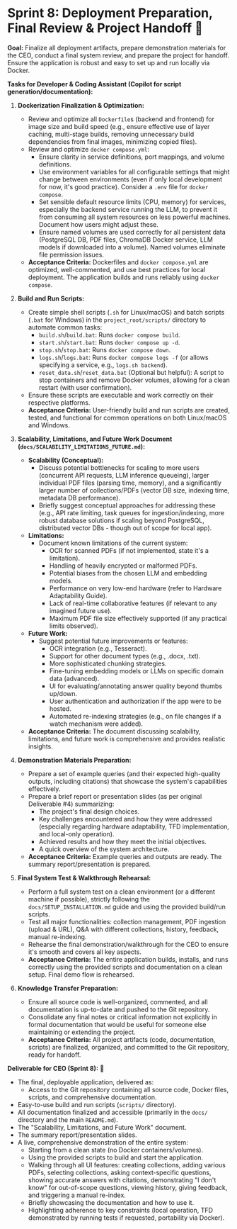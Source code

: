 # Sprint 8: Deployment Preparation, Final Review & Project Handoff 🚀

**Goal:** Finalize all deployment artifacts, prepare demonstration materials for the CEO, conduct a final system review, and prepare the project for handoff. Ensure the application is robust and easy to set up and run locally via Docker.

**Tasks for Developer & Coding Assistant (Copilot for script generation/documentation):**

1.  **Dockerization Finalization & Optimization:**
    * Review and optimize all `Dockerfile`s (backend and frontend) for image size and build speed (e.g., ensure effective use of layer caching, multi-stage builds, removing unnecessary build dependencies from final images, minimizing copied files).
    * Review and optimize `docker compose.yml`:
        * Ensure clarity in service definitions, port mappings, and volume definitions.
        * Use environment variables for all configurable settings that might change between environments (even if only local development for now, it's good practice). Consider a `.env` file for `docker compose`.
        * Set sensible default resource limits (CPU, memory) for services, especially the backend service running the LLM, to prevent it from consuming all system resources on less powerful machines. Document how users might adjust these.
        * Ensure named volumes are used correctly for all persistent data (PostgreSQL DB, PDF files, ChromaDB Docker service, LLM models if downloaded into a volume). Named volumes eliminate file permission issues.
    * **Acceptance Criteria:** Dockerfiles and `docker compose.yml` are optimized, well-commented, and use best practices for local deployment. The application builds and runs reliably using `docker compose`.

2.  **Build and Run Scripts:**
    * Create simple shell scripts (`.sh` for Linux/macOS) and batch scripts (`.bat` for Windows) in the `project_root/scripts/` directory to automate common tasks:
        * `build.sh`/`build.bat`: Runs `docker compose build`.
        * `start.sh`/`start.bat`: Runs `docker compose up -d`.
        * `stop.sh`/`stop.bat`: Runs `docker compose down`.
        * `logs.sh`/`logs.bat`: Runs `docker compose logs -f` (or allows specifying a service, e.g., `logs.sh backend`).
        * `reset_data.sh`/`reset_data.bat` (Optional but helpful): A script to stop containers and remove Docker volumes, allowing for a clean restart (with user confirmation).
    * Ensure these scripts are executable and work correctly on their respective platforms.
    * **Acceptance Criteria:** User-friendly build and run scripts are created, tested, and functional for common operations on both Linux/macOS and Windows.

3.  **Scalability, Limitations, and Future Work Document (`docs/SCALABILITY_LIMITATIONS_FUTURE.md`):**
    * **Scalability (Conceptual):**
        * Discuss potential bottlenecks for scaling to more users (concurrent API requests, LLM inference queueing), larger individual PDF files (parsing time, memory), and a significantly larger number of collections/PDFs (vector DB size, indexing time, metadata DB performance).
        * Briefly suggest conceptual approaches for addressing these (e.g., API rate limiting, task queues for ingestion/indexing, more robust database solutions if scaling beyond PostgreSQL, distributed vector DBs - though out of scope for local app).
    * **Limitations:**
        * Document known limitations of the current system:
            * OCR for scanned PDFs (if not implemented, state it's a limitation).
            * Handling of heavily encrypted or malformed PDFs.
            * Potential biases from the chosen LLM and embedding models.
            * Performance on very low-end hardware (refer to Hardware Adaptability Guide).
            * Lack of real-time collaborative features (if relevant to any imagined future use).
            * Maximum PDF file size effectively supported (if any practical limits observed).
    * **Future Work:**
        * Suggest potential future improvements or features:
            * OCR integration (e.g., Tesseract).
            * Support for other document types (e.g., .docx, .txt).
            * More sophisticated chunking strategies.
            * Fine-tuning embedding models or LLMs on specific domain data (advanced).
            * UI for evaluating/annotating answer quality beyond thumbs up/down.
            * User authentication and authorization if the app were to be hosted.
            * Automated re-indexing strategies (e.g., on file changes if a watch mechanism were added).
    * **Acceptance Criteria:** The document discussing scalability, limitations, and future work is comprehensive and provides realistic insights.

4.  **Demonstration Materials Preparation:**
    * Prepare a set of example queries (and their expected high-quality outputs, including citations) that showcase the system's capabilities effectively.
    * Prepare a brief report or presentation slides (as per original Deliverable #4) summarizing:
        * The project's final design choices.
        * Key challenges encountered and how they were addressed (especially regarding hardware adaptability, TFD implementation, and local-only operation).
        * Achieved results and how they meet the initial objectives.
        * A quick overview of the system architecture.
    * **Acceptance Criteria:** Example queries and outputs are ready. The summary report/presentation is prepared.

5.  **Final System Test & Walkthrough Rehearsal:**
    * Perform a full system test on a clean environment (or a different machine if possible), strictly following the `docs/SETUP_INSTALLATION.md` guide and using the provided build/run scripts.
    * Test all major functionalities: collection management, PDF ingestion (upload & URL), Q&A with different collections, history, feedback, manual re-indexing.
    * Rehearse the final demonstration/walkthrough for the CEO to ensure it's smooth and covers all key aspects.
    * **Acceptance Criteria:** The entire application builds, installs, and runs correctly using the provided scripts and documentation on a clean setup. Final demo flow is rehearsed.

6.  **Knowledge Transfer Preparation:**
    * Ensure all source code is well-organized, commented, and all documentation is up-to-date and pushed to the Git repository.
    * Consolidate any final notes or critical information not explicitly in formal documentation that would be useful for someone else maintaining or extending the project.
    * **Acceptance Criteria:** All project artifacts (code, documentation, scripts) are finalized, organized, and committed to the Git repository, ready for handoff.

**Deliverable for CEO (Sprint 8):** 🎉

* The final, deployable application, delivered as:
    * Access to the Git repository containing all source code, Docker files, scripts, and comprehensive documentation.
* Easy-to-use build and run scripts (`scripts/` directory).
* All documentation finalized and accessible (primarily in the `docs/` directory and the main `README.md`).
* The "Scalability, Limitations, and Future Work" document.
* The summary report/presentation slides.
* A live, comprehensive demonstration of the entire system:
    * Starting from a clean state (no Docker containers/volumes).
    * Using the provided scripts to build and start the application.
    * Walking through all UI features: creating collections, adding various PDFs, selecting collections, asking context-specific questions, showing accurate answers with citations, demonstrating "I don't know" for out-of-scope questions, viewing history, giving feedback, and triggering a manual re-index.
    * Briefly showcasing the documentation and how to use it.
    * Highlighting adherence to key constraints (local operation, TFD demonstrated by running tests if requested, portability via Docker).